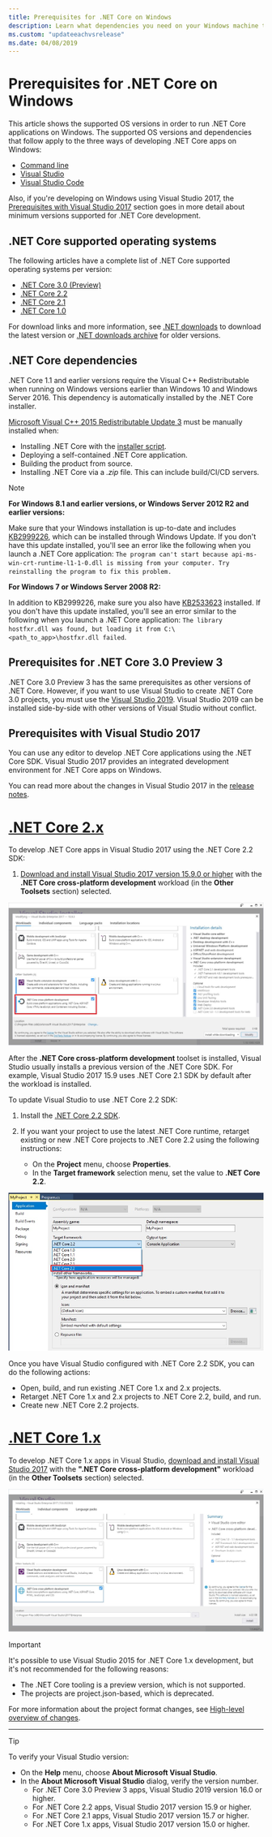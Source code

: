 ```yaml
---
title: Prerequisites for .NET Core on Windows
description: Learn what dependencies you need on your Windows machine to develop and run .NET Core applications.
ms.custom: "updateeachvsrelease"
ms.date: 04/08/2019
---
```


# Prerequisites for .NET Core on Windows

This article shows the supported OS versions in order to run .NET Core applications on Windows. The supported OS versions and dependencies that follow apply to the three ways of developing .NET Core apps on Windows:

* [Command line](tutorials/using-with-xplat-cli.md)
* [Visual Studio](https://www.visualstudio.com/downloads/?utm_medium=microsoft&utm_source=docs.microsoft.com&utm_campaign=button+cta&utm_content=download+vs2017)
* [Visual Studio Code](https://code.visualstudio.com/)

Also, if you're developing on Windows using Visual Studio 2017, the [Prerequisites with Visual Studio 2017](#prerequisites-with-visual-studio-2017) section goes in more detail about minimum versions supported for .NET Core development.

## .NET Core supported operating systems

The following articles have a complete list of .NET Core supported operating systems per version:

* [.NET Core 3.0 (Preview)](https://github.com/dotnet/core/blob/master/release-notes/3.0/3.0-supported-os.md)
* [.NET Core 2.2](https://github.com/dotnet/core/blob/master/release-notes/2.2/2.2-supported-os.md)
* [.NET Core 2.1](https://github.com/dotnet/core/blob/master/release-notes/2.1/2.1-supported-os.md)
* [.NET Core 1.0](https://github.com/dotnet/core/blob/master/release-notes/1.0/1.0-supported-os.md)

For download links and more information, see [.NET downloads](https://dotnet.microsoft.com/download) to download the latest version or [.NET downloads archive](https://dotnet.microsoft.com/download/archives#dotnet-core) for older versions.

## .NET Core dependencies

.NET Core 1.1 and earlier versions require the Visual C++ Redistributable when running on Windows versions earlier than Windows 10 and Windows Server 2016. This dependency is automatically installed by the .NET Core installer.

[Microsoft Visual C++ 2015 Redistributable Update 3](https://www.microsoft.com/download/details.aspx?id=52685) must be manually installed when:

* Installing .NET Core with the [installer script](./tools/dotnet-install-script.md).
* Deploying a self-contained .NET Core application.
* Building the product from source.
* Installing .NET Core via a *.zip* file. This can include build/CI/CD servers.

> [!NOTE]
> **For Windows 8.1 and earlier versions, or Windows Server 2012 R2 and earlier versions:**
>
> Make sure that your Windows installation is up-to-date and includes [KB2999226](https://support.microsoft.com/help/2999226/update-for-universal-c-runtime-in-windows), which can be installed through Windows Update. If you don't have this update installed, you'll see an error like the following when you launch a .NET Core application: `The program can't start because api-ms-win-crt-runtime-l1-1-0.dll is missing from your computer. Try reinstalling the program to fix this problem.`
>
> **For Windows 7 or Windows Server 2008 R2:**
>
> In addition to KB2999226, make sure you also have [KB2533623](https://support.microsoft.com/help/2533623/microsoft-security-advisory-insecure-library-loading-could-allow-remot) installed. If you don't have this update installed, you'll see an error similar to the following when you launch a .NET Core application: `The library hostfxr.dll was found, but loading it from C:\<path_to_app>\hostfxr.dll failed`.

## Prerequisites for .NET Core 3.0 Preview 3

.NET Core 3.0 Preview 3 has the same prerequisites as other versions of .NET Core. However, if you want to use Visual Studio to create .NET Core 3.0 projects, you must use the [Visual Studio 2019](https://visualstudio.microsoft.com/downloads/?utm_medium=microsoft&utm_source=docs.microsoft.com&utm_campaign=inline+link&utm_content=download+vs2019). Visual Studio 2019 can be installed side-by-side with other versions of Visual Studio without conflict.

## Prerequisites with Visual Studio 2017
    
You can use any editor to develop .NET Core applications using the .NET Core SDK. Visual Studio 2017 provides an integrated development environment for .NET Core apps on Windows.

You can read more about the changes in Visual Studio 2017 in the [release notes](/visualstudio/releasenotes/vs2017-relnotes).

<!-- markdownlint-disable MD025 -->

# [.NET Core 2.x](#tab/netcore2x)

To develop .NET Core apps in Visual Studio 2017 using the .NET Core 2.2 SDK:

 1. [Download and install Visual Studio 2017 version 15.9.0 or higher](/visualstudio/install/install-visual-studio) with the **.NET Core cross-platform development** workload (in the **Other Toolsets** section) selected.

![Screenshot of Visual Studio 2017 installation with the ".NET Core cross-platform development" workload selected](./media/windows-prerequisites/vs-2017-workloads.jpg)

After the **.NET Core cross-platform development** toolset is installed, Visual Studio usually installs a previous version of the .NET Core SDK.
For example, Visual Studio 2017 15.9 uses .NET Core 2.1 SDK by default after the workload is installed.

To update Visual Studio to use .NET Core 2.2 SDK:

 1. Install the [.NET Core 2.2 SDK](https://dotnet.microsoft.com/download).

 1. If you want your project to use the latest .NET Core runtime, retarget existing or new .NET Core projects to .NET Core 2.2 using the following instructions:

    * On the **Project** menu, choose **Properties**.
    * In the **Target framework** selection menu, set the value to **.NET Core 2.2**.

![Screenshot of Visual Studio 2017 Application Project Property with the ".NET Core 2.2" target framework menu item selected](./media/windows-prerequisites/targeting-dotnet-core.jpg)

Once you have Visual Studio configured with .NET Core 2.2 SDK, you can do the following actions:

* Open, build, and run existing .NET Core 1.x and 2.x projects.
* Retarget .NET Core 1.x and 2.x projects to .NET Core 2.2, build, and run.
* Create new .NET Core 2.2 projects.

# [.NET Core 1.x](#tab/netcore1x)

To develop .NET Core 1.x apps in Visual Studio, [download and install Visual Studio 2017](/visualstudio/install/install-visual-studio) with the **".NET Core cross-platform development"** workload (in the **Other Toolsets** section) selected.

![Screenshot of Visual Studio 2017 installation with the ".NET Core cross-platform development" workload selected](./media/windows-prerequisites/vs-workloads.jpg)

> [!IMPORTANT]
> It's possible to use Visual Studio 2015 for .NET Core 1.x development, but it's not recommended for the following reasons:
>
> * The .NET Core tooling is a preview version, which is not supported.
> * The projects are project.json-based, which is deprecated.
>
> For more information about the project format changes, see [High-level overview of changes](./tools/cli-msbuild-architecture.md).

---

<a name="vs-mapping"></a>

> [!TIP]
> To verify your Visual Studio version:
>
> * On the **Help** menu, choose **About Microsoft Visual Studio**.
> * In the **About Microsoft Visual Studio** dialog, verify the version number.
>   * For .NET Core 3.0 Preview 3 apps, Visual Studio 2019 version 16.0 or higher.
>   * For .NET Core 2.2 apps, Visual Studio 2017 version 15.9 or higher.
>   * For .NET Core 2.1 apps, Visual Studio 2017 version 15.7 or higher.
>   * For .NET Core 1.x apps, Visual Studio 2017 version 15.0 or higher.
